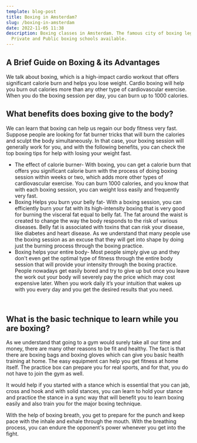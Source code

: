 ```yaml
---
template: blog-post
title: Boxing in Amsterdam?
slug: /boxing-in-amsterdam
date: 2022-11-05 11:38
description: Boxing classes in Amsterdam. The famous city of boxing legends.
  Private and Public boxing schools available.
---
```

## A Brief Guide on Boxing & its Advantages

We talk about boxing, which is a high-impact cardio workout that offers significant calorie burn and helps you lose weight. Cardio boxing will help you burn out calories more than any other type of cardiovascular exercise. When you do the boxing session per day, you can burn up to 1000 calories. 



## What benefits does boxing give to the body?

We can learn that boxing can help us regain our body fitness very fast. Suppose people are looking for fat burner tricks that will burn the calories and sculpt the body simultaneously. In that case, your boxing session will generally work for you, and with the following benefits, you can check the top boxing tips for help with losing your weight fast. 

* The effect of calorie burner- With boxing, you can get a calorie burn that offers you significant calorie burn with the process of doing boxing session within weeks or two, which adds more other types of cardiovascular exercise. You can burn 1000 calories, and you know that with each boxing session, you can weight loss easily and frequently very fast.
* Boxing Helps you burn your belly fat- With a boxing session, you can efficiently burn your fat with its high-intensity boxing that is very good for burning the visceral fat equal to belly fat. The fat around the waist is created to change the way the body responds to the risk of various diseases. Belly fat is associated with toxins that can risk your disease, like diabetes and heart disease. As we understand that many people use the boxing session as an excuse that they will get into shape by doing just the burning process through the boxing practice.
* Boxing helps your entire body- Most people simply give up and they don't even get the optimal type of fitness through the entire body session that will provide your intensity through the boxing practice. People nowadays get easily bored and try to give up but once you leave the work out your body will severely pay the price which may cost expensive later. When you work daily it’s your intuition that wakes up with you every day and you get the desired results that you need.

 

## What is the basic technique to learn while you are boxing?

As we understand that going to a gym would surely take all our time and money, there are many other reasons to be fit and healthy. The fact is that there are boxing bags and boxing gloves which can give you basic health training at home. The easy equipment can help you get fitness at home itself. The practice box can prepare you for real sports, and for that, you do not have to join the gym as well. 

It would help if you started with a stance which is essential that you can jab, cross and hook and with solid stances, you can learn to hold your stance and practice the stance in a sync way that will benefit you to learn boxing easily and also train you for the major boxing technique. 

With the help of boxing breath, you get to prepare for the punch and keep pace with the inhale and exhale through the mouth. With the breathing process, you can endure the opponent's power whenever you get into the fight.